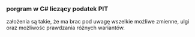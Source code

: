 ### porgram w C# liczący podatek PIT

założenia są takie, że ma brac pod uwagę wszelkie możliwe zmienne, ulgi oraz możliwośc prawdzania różnych wariantów.
